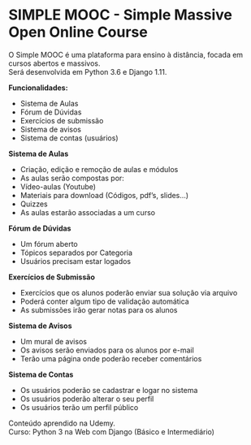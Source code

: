 # <b>SIMPLE MOOC - Simple Massive Open Online Course</b>

O Simple MOOC é uma plataforma para ensino à distância, focada em cursos abertos e massivos.
<br>Será desenvolvida em Python 3.6 e Django 1.11.

<b>Funcionalidades:</b>
* Sistema de Aulas
* Fórum de Dúvidas
* Exercícios de submissão
* Sistema de avisos
* Sistema de contas (usuários) 

<b>Sistema de Aulas</b>
- Criação, edição e remoção de aulas e módulos
- As aulas serão compostas por:
- Vídeo-aulas (Youtube)
- Materiais para download (Códigos, pdf’s, slides…)
- Quizzes
- As aulas estarão associadas a um curso

<b>Fórum de Dúvidas</b>
- Um fórum aberto
- Tópicos separados por Categoria
- Usuários precisam estar logados

<b>Exercícios de Submissão</b>
- Exercícios que os alunos poderão enviar sua solução via arquivo
- Poderá conter algum tipo de validação automática
- As submissões irão gerar notas para os alunos

<b>Sistema de Avisos</b>
- Um mural de avisos
- Os avisos serão enviados para os alunos por e-mail
- Terão uma página onde poderão receber comentários

<b>Sistema de Contas</b>
- Os usuários poderão se cadastrar e logar no sistema
- Os usuários poderão alterar o seu perfil
- Os usuários terão um perfil público

Conteúdo aprendido na Udemy.<br>
Curso: Python 3 na Web com Django (Básico e Intermediário)
